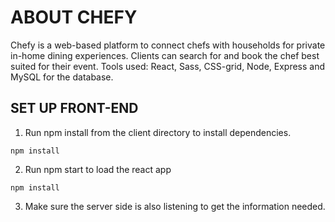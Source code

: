 # ABOUT CHEFY
Chefy is a web-based platform to connect chefs with households for private in-home dining experiences. Clients can search for and book the chef best suited for their event. Tools used: React, Sass, CSS-grid, Node, Express and MySQL for the database.
## SET UP FRONT-END

1. Run npm install from the client directory to install dependencies.
```
npm install
```
2. Run npm start to load the react app
```
npm install
```
3. Make sure the server side is also listening to get the information needed.